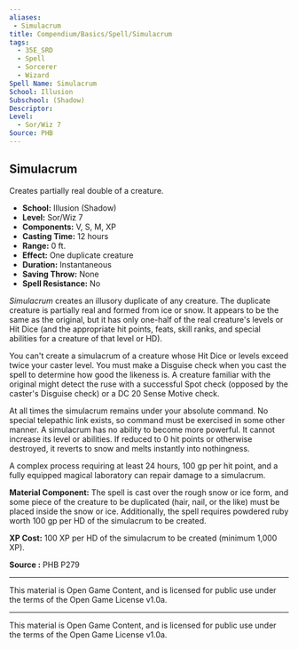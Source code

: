```yaml
---
aliases:
 - Simulacrum
title: Compendium/Basics/Spell/Simulacrum
tags:
  - 35E_SRD
  - Spell
  - Sorcerer
  - Wizard
Spell Name: Simulacrum
School: Illusion
Subschool: (Shadow)
Descriptor:
Level:
  - Sor/Wiz 7
Source: PHB
---
```


## Simulacrum

Creates partially real double of a creature.

- **School:** Illusion (Shadow)  
- **Level:** Sor/Wiz 7  
- **Components:** V, S, M, XP  
- **Casting Time:** 12 hours  
- **Range:** 0 ft.  
- **Effect:** One duplicate creature  
- **Duration:** Instantaneous  
- **Saving Throw:** None  
- **Spell Resistance:** No  

*Simulacrum* creates an illusory duplicate of any creature. The duplicate creature is partially real and formed from ice or snow. It appears to be the same as the original, but it has only one-half of the real creature's levels or Hit Dice (and the appropriate hit points, feats, skill ranks, and special abilities for a creature of that level or HD).

You can't create a simulacrum of a creature whose Hit Dice or levels exceed twice your caster level. You must make a Disguise check when you cast the spell to determine how good the likeness is. A creature familiar with the original might detect the ruse with a successful Spot check (opposed by the caster's Disguise check) or a DC 20 Sense Motive check.

At all times the simulacrum remains under your absolute command. No special telepathic link exists, so command must be exercised in some other manner. A simulacrum has no ability to become more powerful. It cannot increase its level or abilities. If reduced to 0 hit points or otherwise destroyed, it reverts to snow and melts instantly into nothingness.

A complex process requiring at least 24 hours, 100 gp per hit point, and a fully equipped magical laboratory can repair damage to a simulacrum.

**Material Component:** The spell is cast over the rough snow or ice form, and some piece of the creature to be duplicated (hair, nail, or the like) must be placed inside the snow or ice. Additionally, the spell requires powdered ruby worth 100 gp per HD of the simulacrum to be created.

**XP Cost:** 100 XP per HD of the simulacrum to be created (minimum 1,000 XP).

**Source :** PHB P279

---



This material is Open Game Content, and is licensed for public use under  
the terms of the Open Game License v1.0a.

---

This material is Open Game Content, and is licensed for public use under the terms of the Open Game License v1.0a.
